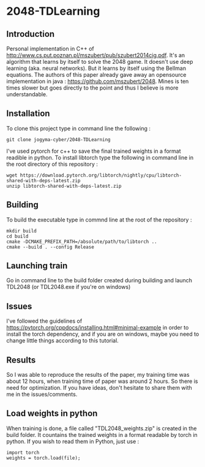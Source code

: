 # 2048-TDLearning
## Introduction
Personal implementation in C++ of http://www.cs.put.poznan.pl/mszubert/pub/szubert2014cig.pdf. It's an algorithm that learns by itself to solve the 2048 game. It doesn't use deep learning (aka. neural networks). But it learns by itself using the Bellman equations.
The authors of this paper already gave away an opensource implementation in java : https://github.com/mszubert/2048. Mines is ten times slower but goes directly to the point and thus I believe is more understandable.

## Installation
To clone this project type in command line the following :
```
git clone jogyma-cyber/2048-TDLearning
```

I've used pytorch for c++ to save the final trained weights in a format readible in python. To install libtorch type the following in command line in the root directory of this repository :
```
wget https://download.pytorch.org/libtorch/nightly/cpu/libtorch-shared-with-deps-latest.zip
unzip libtorch-shared-with-deps-latest.zip
```

## Building
To build the executable type in commnd line at the root of the repository :
```
mkdir build
cd build
cmake -DCMAKE_PREFIX_PATH=/absolute/path/to/libtorch ..
cmake --build . --config Release
```

## Launching train
Go in command line to the build folder created during building and launch TDL2048 (or TDL2048.exe if you're on windows)

## Issues
I've followed the guidelines of https://pytorch.org/cppdocs/installing.html#minimal-example in order to install the torch dependency, and if you are on windows, maybe you need to change little things according to this tutorial.

## Results
So I was able to reproduce the results of the paper, my training time was about 12 hours, when training time of paper was around 2 hours. So there is need for optimization. If you have ideas, don't hesitate to share them with me in the issues/comments.

## Load weights in python
When training is done, a file called "TDL2048_weights.zip" is created in the build folder. It countains the trained weights in a format readable by torch in python. If you wish to read them in Python, just use :
```
import torch
weights = torch.load(file);
```
